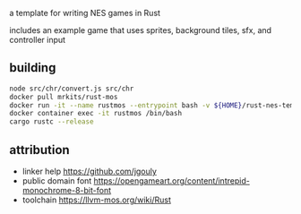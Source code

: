 a template for writing NES games in Rust

includes an example game that uses sprites, background tiles, sfx, and controller input

## building

```bash
node src/chr/convert.js src/chr
docker pull mrkits/rust-mos
docker run -it --name rustmos --entrypoint bash -v ${HOME}/rust-nes-template:/hostfiles mrkits/rust-mos
docker container exec -it rustmos /bin/bash
cargo rustc --release
```

## attribution

* linker help https://github.com/jgouly
* public domain font https://opengameart.org/content/intrepid-monochrome-8-bit-font
* toolchain https://llvm-mos.org/wiki/Rust
